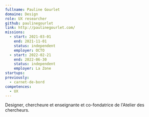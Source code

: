 ```yaml
---
fullname: Pauline Gourlet
domaine: Design
role: UX researcher
github: paulinegourlet
link: http://paulinegourlet.com/
missions:
  - start: 2021-03-01
    end: 2021-11-01
    status: independent
    employer: OCTO
  - start: 2022-02-21
    end: 2022-06-30
    status: independent
    employer: La Zone
startups:
previously:
  - carnet-de-bord
competences:
  - UX
---
```


Designer, chercheure et enseignante et co-fondatrice de l'Atelier des chercheurs.

